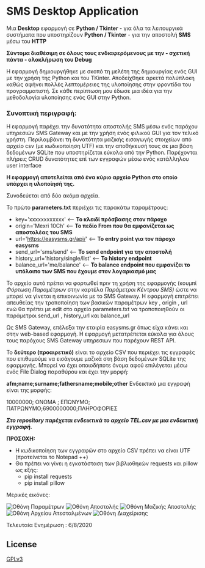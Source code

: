 # SMS Desktop Application

Μια **Desktop** εφαρμογή σε **Python / Tkinter** - για όλα τα λειτουργικά συστήματα που υποστηρίζουν **Python / Tkinter** - για την αποστολή **SMS** μέσω του **HTTP**

**Σύντομα διαθέσιμη σε όλους τους ενδιαφερόμενους με την  - σχετική πάντα - ολοκλήρωση του Debug**  

Η εφαρμογή δημιουργήθηκε με σκοπό τη μελέτη της δημιουργίας ενός GUI με την χρήση της Python και του TKinter. Αποδείχθηκε αρκετά πολύπλοκη καθώς αφήνει πολλές λεπτομέρειες της υλοποίησης στην φροντίδα του προγραμματιστή. Σε κάθε περίπτωση μου έδωσε μια ιδέα για την μεθοδολογία υλοποίησης ενός  GUI στην Python.

### Συνοπτική περιγραφή:  

Η εφαρμογή παρέχει την δυνατότητα αποστολής SMS μέσω ενός παρόχου υπηρεσιών SMS Gateway και με την χρήση ενός φιλικού GUI για τον τελικό χρήστη. Περιλαμβάνει τη δυνατότητα μαζικής εισαγωγής στοιχείων από αρχείο csv (με κωδικοποίηση UTF) και την αποθήκευσή τους σε μια βάση δεδομένων SQLite που υποστηρίζεται εύκολα από την Python. Παρέχονται πλήρεις CRUD δυνατότητες επί των εγγραφών μέσω ενός κατάλληλου user interface

**Η εφαρμογή αποτελείται από ένα κύριο αρχείο Python στο οποίο υπάρχει η υλοποίησή της.** 

Συνοδεύεται από δύο ακόμα αρχεία.

Το πρώτο **parameters.txt** περιέχει τις παρακάτω παραμέτρους: 

 - key='xxxxxxxxxxxx'  <-- **Το κλειδί πρόσβασης στον πάροχο**
 - origin='Mexri 10Ch'  <-- **Το πεδίο From που θα εμφανίζεται ως αποστολέας του SMS**
- url='https://easysms.gr/api/'  <-- **Το entry point για τον πάροχο easysms**
- send_url='sms/send'    <-- **To send endpoint για την αποστολή**
- history_url='history/single/list'  <-- **To history endpoint** 
- balance_url='me/balance' <-- **To balance endpoint που εμφανίζει το υπόλοιπο των SMS που έχουμε στον λογαριασμό μας**


To αρχείο αυτό πρέπει να φορτωθεί πριν τη χρήση της εφαρμογής (κουμπί *Φόρτωση Παραμέτρων* στην καρτέλα *Παράμετροι Κέντρου SMS)* ώστε να μπορεί να γίνεται η επικοινωνία με το SMS Gateway. 
H εφαρμογή επιτρέπει απευθείας την τροποποίηση των βασικών παραμέτρων key , origin , url ενώ θα πρέπει με edit στο αρχείο parameters.txt να τροποποιηθούν οι παράμετροι  send_url , history_url και balance_url

Ως SMS Gateway, επέλεξα την εταιρία easysms.gr όπως είχα κάνει και στην web-based εφαρμογή. Η εφαρμογή μετατρέπεται εύκολα για όλους τους παρόχους SMS Gateway υπηρεσιων που παρέχουν REST API. 

To **δεύτερο (προαιρετικό)** είναι το αρχείο CSV που περιέχει τις εγγραφές που επιθυμούμε να εισάγουμε μαζικά στη βάση δεδομένων SQLite της εφαρμογής.
Μπορεί να έχει οποιοδήποτε όνομα αφού επιλέγεται μέσω ενός File Dialog παραθύρου και έχει την μορφή: 

**afm;name;surname;fathersname;mobile;other**
Ενδεικτικά μια εγγραφή είναι της μορφής: 

10000000; ΟΝΟΜΑ ; ΕΠΩΝΥΜΟ; ΠΑΤΡΩΝΥΜΟ;6900000000;ΠΛΗΡΟΦΟΡΙΕΣ

***Στο repository παρέχεται ενδεικτικά το αρχείο TEL.csv με μια ενδεικτική εγγραφή.*** 


**ΠΡΟΣΟΧΗ:** 

 - Η κωδικοποίηση των εγγραφών στο αρχείο CSV πρέπει να είναι UTF (προτείνεται το Notepad ++)
 - Θα πρέπει να γίνει η εγκατάσταση των βιβλιοθηκών requests και pillow ως εξής: 
	 - pip install requests
	 - pip install pillow



Μερικές εικόνες:

![Οθόνη Παραμέτρων](http://users.sch.gr/chertour/sms_desktop/Screen1.png)
![Οθόνη Αποστολής](http://users.sch.gr/chertour/sms_desktop/Screen2.png)
![Οθόνη Μαζικής Αποστολής](http://users.sch.gr/chertour/sms_desktop/Screen3.png)
![Οθόνη Αρχείου Απεσταλμένων](http://users.sch.gr/chertour/sms_desktop/Screen4.png)
![Οθόνη Διαχείρισης](http://users.sch.gr/chertour/sms_desktop/Screen5.png)



Τελευταία Ενημέρωση : 6/8/2020 

## License
[GPLv3](https://choosealicense.com/licenses/gpl-3.0/)
